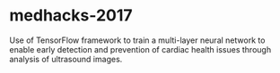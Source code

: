 # medhacks-2017
Use of TensorFlow framework to train a multi-layer neural network to enable early
detection and prevention of cardiac health issues through analysis of ultrasound images.
